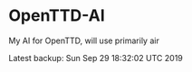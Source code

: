 # OpenTTD-AI
My AI for OpenTTD, will use primarily air

Latest backup: Sun Sep 29 18:32:02 UTC 2019
